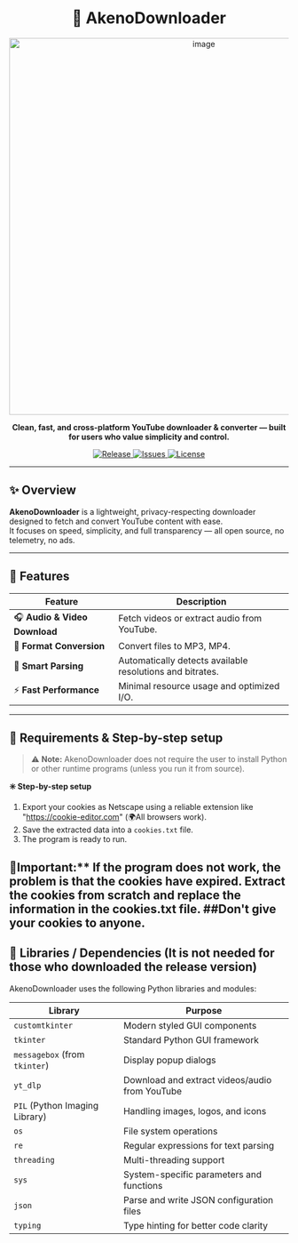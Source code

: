 <h1 align="center">🎵 AkenoDownloader</h1>

<p align="center">
  <img width="686" height="678" alt="image" src="https://github.com/user-attachments/assets/712cd69d-0980-4f68-98a4-3a2237990ae4" />

</p>

<p align="center">
  <b>Clean, fast, and cross-platform YouTube downloader & converter — built for users who value simplicity and control.</b>
</p>

<p align="center">
  <a href="https://github.com/SenpaiRato/AkenoDownloader/releases">
    <img src="https://img.shields.io/github/v/release/SenpaiRato/AkenoDownloader?color=6aa6f8&style=for-the-badge" alt="Release">
  </a>
  <a href="https://github.com/SenpaiRato/AkenoDownloader/issues">
    <img src="https://img.shields.io/github/issues/SenpaiRato/AkenoDownloader?color=fcba03&style=for-the-badge" alt="Issues">
  </a>
  <a href="https://github.com/SenpaiRato/AkenoDownloader/blob/main/LICENSE">
    <img src="https://img.shields.io/github/license/SenpaiRato/AkenoDownloader?color=00c853&style=for-the-badge" alt="License">
  </a>
</p>

---

## ✨ Overview

**AkenoDownloader** is a lightweight, privacy-respecting downloader designed to fetch and convert YouTube content with ease.  
It focuses on speed, simplicity, and full transparency — all open source, no telemetry, no ads.

---

## 🚀 Features

| Feature | Description |
|----------|-------------|
| 🎧 **Audio & Video Download** | Fetch videos or extract audio from YouTube. |
| 🔄 **Format Conversion** | Convert files to MP3, MP4. |
| 🧠 **Smart Parsing** | Automatically detects available resolutions and bitrates. |
| ⚡ **Fast Performance** | Minimal resource usage and optimized I/O. |

---

## 🧩 Requirements & Step-by-step setup

> ⚠️ **Note:** AkenoDownloader does not require the user to install Python or other runtime programs (unless you run it from source).



**✳️ Step-by-step setup**
1. Export your cookies as Netscape using a reliable extension like "https://cookie-editor.com" (🌍All browsers work).  
2. Save the extracted data into a `cookies.txt` file.  
3. The program is ready to run.

🛑Important:** If the program does not work, the problem is that the cookies have expired. Extract the cookies from scratch and replace the information in the cookies.txt file. ##Don't give your cookies to anyone.
---

## 🧰 Libraries / Dependencies (It is not needed for those who downloaded the release version)

AkenoDownloader uses the following Python libraries and modules:

| Library | Purpose |
|---------|---------|
| `customtkinter` | Modern styled GUI components |
| `tkinter` | Standard Python GUI framework |
| `messagebox` (from `tkinter`) | Display popup dialogs |
| `yt_dlp` | Download and extract videos/audio from YouTube |
| `PIL` (Python Imaging Library) | Handling images, logos, and icons |
| `os` | File system operations |
| `re` | Regular expressions for text parsing |
| `threading` | Multi-threading support |
| `sys` | System-specific parameters and functions |
| `json` | Parse and write JSON configuration files |
| `typing` | Type hinting for better code clarity |
